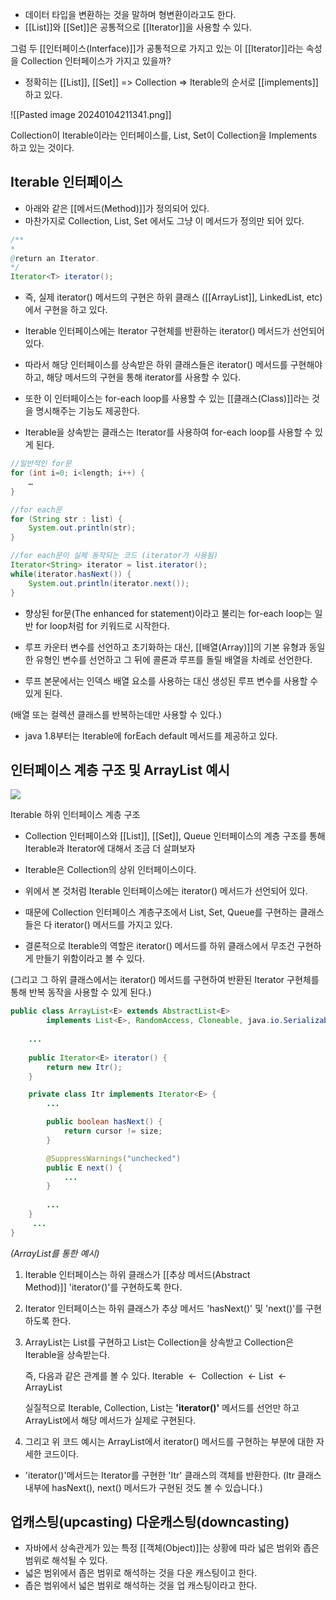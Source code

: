 - 데이터 타입을 변환하는 것을 말하며 형변환이라고도 한다.
- [[List]]와 [[Set]]은 공통적으로 [[Iterator]]을 사용할 수 있다. 

그럼 두 [[인터페이스(Interface)]]가 공통적으로 가지고 있는 이 [[Iterator]]라는 속성을 Collection 인터페이스가 가지고 있을까?

- 정확히는 [[List]], [[Set]] => Collection => Iterable의 순서로 [[implements]] 하고 있다.

![[Pasted image 20240104211341.png]]


Collection이 Iterable이라는 인터페이스를, List, Set이 Collection을 Implements 하고 있는 것이다.


## Iterable 인터페이스
- 아래와 같은 [[메서드(Method)]]가 정의되어 있다.
- 마찬가지로 Collection, List, Set 에서도 그냥 이 메서드가 정의만 되어 있다.

```java
/**
* 
@return an Iterator.
*/
Iterator<T> iterator();
```

- 즉, 실제 iterator() 메서드의 구현은 하위 클래스 ([[ArrayList]], LinkedList, etc)에서 구현을 하고 있다.

- Iterable 인터페이스에는 Iterator 구현체를 반환하는 iterator() 메서드가 선언되어 있다.
- 따라서 해당 인터페이스를 상속받은 하위 클래스들은 iterator() 메서드를 구현해야 하고, 해당 메서드의 구현을 통해 iterator를 사용할 수 있다.

- 또한 이 인터페이스는 for-each loop를 사용할 수 있는 [[클래스(Class)]]라는 것을 명시해주는 기능도 제공한다.
- Iterable을 상속받는 클래스는 Iterator를 사용하여 for-each loop를 사용할 수 있게 된다.

```java
//일반적인 for문
for (int i=0; i<length; i++) {
    …
}

//for each문
for (String str : list) {
    System.out.println(str);
}

//for each문이 실제 동작되는 코드 (iterator가 사용됨)
Iterator<String> iterator = list.iterator();
while(iterator.hasNext()) {
    System.out.println(iterator.next());
}
```

- 향상된 for문(The enhanced for statement)이라고 불리는 for-each loop는 일반 for loop처럼 for 키워드로 시작한다.

- 루프 카운터 변수를 선언하고 초기화하는 대신, [[배열(Array)]]의 기본 유형과 동일한 유형인 변수를 선언하고 그 뒤에 콜론과 루프를 돌릴 배열을 차례로 선언한다.
- 루프 본문에서는 인덱스 배열 요소를 사용하는 대신 생성된 루프 변수를 사용할 수 있게 된다.

(배열 또는 컬렉션 클래스를 반복하는데만 사용할 수 있다.)

* java 1.8부터는 Iterable에 forEach default 메서드를 제공하고 있다.

## 인터페이스 계층 구조 및 ArrayList 예시

![](https://blog.kakaocdn.net/dn/bgbJkF/btrSCLQz8Qd/e94GtwAHsKuND48KMFhEf1/img.jpg)

Iterable 하위 인터페이스 계층 구조

- Collection 인터페이스와 [[List]], [[Set]], Queue 인터페이스의 계층 구조를 통해 Iterable과 Iterator에 대해서 조금 더 살펴보자

- Iterable은 Collection의 상위 인터페이스이다.
- 위에서 본 것처럼 Iterable 인터페이스에는 iterator() 메서드가 선언되어 있다.

- 때문에 Collection 인터페이스 계층구조에서 List, Set, Queue를 구현하는 클래스들은 다 iterator() 메서드를 가지고 있다.

- 결론적으로 Iterable의 역할은 iterator() 메서드를 하위 클래스에서 무조건 구현하게 만들기 위함이라고 볼 수 있다.

(그리고 그 하위 클래스에서는 iterator() 메서드를 구현하여 반환된 Iterator 구현체를 통해 반복 동작을 사용할 수 있게 된다.)

```java
public class ArrayList<E> extends AbstractList<E>
        implements List<E>, RandomAccess, Cloneable, java.io.Serializable {
 
    ...
     
    public Iterator<E> iterator() {
        return new Itr();
    }

    private class Itr implements Iterator<E> {
        ...

        public boolean hasNext() {
            return cursor != size;
        }

        @SuppressWarnings("unchecked")
        public E next() {
            ...
        }
        
        ...
    }  
     ...
}
```

_(ArrayList를 통한 예시)_

1. Iterable 인터페이스는 하위 클래스가 [[추상 메서드(Abstract Method)]] 'iterator()'를 구현하도록 한다.
2. Iterator 인터페이스는 하위 클래스가 추상 메서드 'hasNext()' 및 'next()'를 구현하도록 한다.
3. ArrayList는 List를 구현하고 List는 Collection을 상속받고 Collection은 Iterable을 상속받는다.  
      
	즉, 다음과 같은 관계를 볼 수 있다.
	Iterable  <-  Collection  <- List  <-  ArrayList
	
	실질적으로 Iterable, Collection, List는 **'iterator()'** 메서드를 선언만 하고 ArrayList에서 해당 메서드가 실제로 구현된다.
      
4. 그리고 위 코드 예시는 ArrayList에서 iterator() 메서드를 구현하는 부분에 대한 자세한 코드이다.
- 'iterator()'메서드는 Iterator를 구현한 'Itr' 클래스의 객체를 반환한다. (Itr 클래스 내부에 hasNext(), next() 메서드가 구현된 것도 볼 수 있습니다.)

## 업캐스팅(upcasting) 다운캐스팅(downcasting)

- 자바에서 상속관게가 있는 특정 [[객체(Object)]]는 상황에 따라 넓은 범위와 좁은 범위로 해석될 수 있다.
- 넓은 범위에서 좁은 범위로 해석하는 것을 다운 캐스팅이고 한다.
- 좁은 범위에서 넓은 범위로 해석하는 것을 업 캐스팅이라고 한다.

